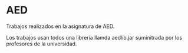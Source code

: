 # AED
Trabajos realizados en la asignatura de AED.



Los trabajos usan todos una librería llamda aedlib.jar suminitrada por los profesores de la universidad.
